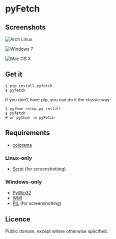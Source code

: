 pyFetch
=======

Screenshots
-----------

![Arch Linux](http://a.pomf.se/5Bf7.png)

![Windows 7](http://a.pomf.se/2Bt4.png)

![Mac OS X](http://a.pomf.se/9Bg1.png)

Get it
------

    $ pip install pyfetch
    $ pyfetch

If you don't have pip, you can do it the classic way:

    $ python setup.py install
    $ pyfetch
    # or python -m pyFetch

Requirements
------------

* [colorama](https://pypi.python.org/pypi/colorama)

### Linux-only

* [Scrot](http://en.wikipedia.org/wiki/Scrot) (for screenshotting)

### Windows-only

* [PyWin32](http://sourceforge.net/projects/pywin32)
* [WMI](https://pypi.python.org/pypi/WMI)
* [PIL](https://pypi.python.org/pypi/PIL) (for screenshotting)

Licence
-------

Public domain, except where otherwise specified.
